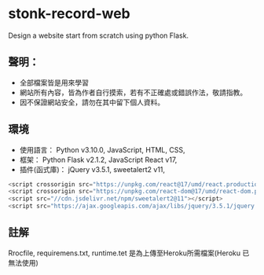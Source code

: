 # stonk-record-web
Design a website start from scratch using python Flask.

## 聲明：
* 全部檔案皆是用來學習
* 網站所有內容，皆為作者自行摸索，若有不正確處或錯誤作法，敬請指教。
* 因不保證網站安全，請勿在其中留下個人資料。

## 環境
* 使用語言： Python v3.10.0, JavaScript, HTML, CSS, 
* 框架： Python Flask v2.1.2, JavaScript React v17, 
* 插件(函式庫)： jQuery v3.5.1, sweetalert2 v11, 

```js
<script crossorigin src="https://unpkg.com/react@17/umd/react.production.min.js"></script>
<script crossorigin src="https://unpkg.com/react-dom@17/umd/react-dom.production.min.js"></script>
<script src="//cdn.jsdelivr.net/npm/sweetalert2@11"></script>
<script src="https://ajax.googleapis.com/ajax/libs/jquery/3.5.1/jquery.min.js"></script>
```


## 註解
Rrocfile, requiremens.txt, runtime.tet 是為上傳至Heroku所需檔案(Heroku 已無法使用)

